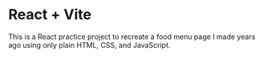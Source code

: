 # React + Vite

This is a React practice project to recreate a food menu page I made years ago using only plain HTML, CSS, and JavaScript.

